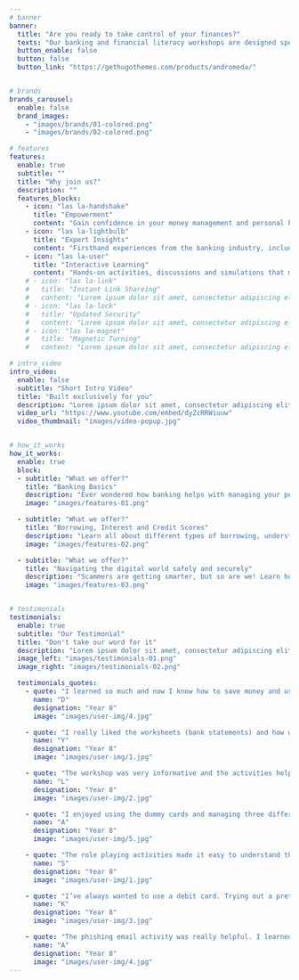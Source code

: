 ```yaml
---
# banner
banner:
  title: "Are you ready to take control of your finances?"
  texts: "Our banking and financial literacy workshops are designed specifically for teenagers looking to build a strong foundation for financial independence.Whether you’re saving for your first car, planning for college, or just curious about managing money, we’ve got you covered!"
  button_enable: false
  button: false
  button_link: "https://gethugothemes.com/products/andromeda/"


# brands
brands_carousel:
  enable: false
  brand_images:
    - "images/brands/01-colored.png"
    - "images/brands/02-colored.png"

# features
features:
  enable: true
  subtitle: ""
  title: "Why join us?"
  description: ""
  features_blocks:
    - icon: "las la-handshake"
      title: "Empowerment"
      content: "Gain confidence in your money management and personal banking skills, to take the first step towards financial independence"
    - icon: "las la-lightbulb"
      title: "Expert Insights"
      content: "Firsthand experiences from the banking industry, including valuable tips on managing finances and navigating banking services"
    - icon: "las la-user"
      title: "Interactive Learning"
      content: "Hands-on activities, discussions and simulations that make complex concepts relatable"
    # - icon: "las la-link"
    #   title: "Instant Link Shareing"
    #   content: "Lorem ipsum dolor sit amet, consectetur adipiscing elit. Neque enim id diam ornare volutpat in sagitis, aliquet. Arcu cursus"
    # - icon: "las la-lock"
    #   title: "Updated Security"
    #   content: "Lorem ipsum dolor sit amet, consectetur adipiscing elit. Neque enim id diam ornare volutpat in sagitis, aliquet. Arcu cursus"
    # - icon: "las la-magnet"
    #   title: "Magnetic Turning"
    #   content: "Lorem ipsum dolor sit amet, consectetur adipiscing elit. Neque enim id diam ornare volutpat in sagitis, aliquet. Arcu cursus"

# intro_video
intro_video:
  enable: false
  subtitle: "Short Intro Video"
  title: "Built exclusively for you"
  description: "Lorem ipsum dolor sit amet, consectetur adipiscing elit. Morbi egestas <br> Werat viverra id et aliquet. vulputate egestas sollicitudin."
  video_url: "https://www.youtube.com/embed/dyZcRRWiuuw"
  video_thumbnail: "images/video-popup.jpg"


# how_it_works
how_it_works:   
  enable: true
  block:
  - subtitle: "What we offer?"
    title: "Banking Basics"
    description: "Ever wondered how banking helps with managing your personal finances? This session will help you dive into the world of banking, discovering different types of accounts, bank statements, interest on savings, budgeting and much more."
    image: "images/features-01.png"

  - subtitle: "What we offer?"
    title: "Borrowing, Interest and Credit Scores"
    description: "Learn all about different types of borrowing, understand how credit cards work, what interest rates really mean, and how credit scores impact your financial journey."
    image: "images/features-02.png"

  - subtitle: "What we offer?"
    title: "Navigating the digital world safely and securely"
    description: "Scammers are getting smarter, but so are we! Learn how to protect your personal information, recognise phishing scams, and secure your accounts with smart practices. We’ll arm you with the tools you need to be a savvy digital banker!"
    image: "images/features-03.png"


# testimonials
testimonials:
  enable: true
  subtitle: "Our Testimonial"
  title: "Don't take our word for it"
  description: "Lorem ipsum dolor sit amet, consectetur adipiscing elit. Morbi egestas <br> Werat viverra id et aliquet. vulputate egestas sollicitudin."
  image_left: "images/testimonials-01.png"
  image_right: "images/testimonials-02.png"

  testimonials_quotes:
    - quote: "I learned so much and now I know how to save money and use it correctly"
      name: "D"
      designation: "Year 8"
      image: "images/user-img/4.jpg"

    - quote: "I really liked the worksheets (bank statements) and how we had to improvise if an emergency happens"
      name: "Y"
      designation: "Year 8"
      image: "images/user-img/1.jpg"

    - quote: "The workshop was very informative and the activities helped me understand more about banking as a whole since it was a foreign subject to me. Overall, very useful and informative and it would be beneficial for me friends to do it"
      name: "L"
      designation: "Year 8"
      image: "images/user-img/2.jpg"

    - quote: "I enjoyed using the dummy cards and managing three different accounts. It was a new experience for me, and I liked learning how to handle mandatory expenses"
      name: "A"
      designation: "Year 8"
      image: "images/user-img/5.jpg"

    - quote: "The role playing activities made it easy to understand things like interest rates. It was like a game, but I learned a lot!"
      name: "S"
      designation: "Year 8"
      image: "images/user-img/1.jpg"

    - quote: "I’ve always wanted to use a debit card. Trying out a pretend one in the workshop was fun and helped me understand how to actually use it"
      name: "K"
      designation: "Year 8"
      image: "images/user-img/3.jpg"

    - quote: "The phishing email activity was really helpful. I learned to spot signs like strange links and urgent language"
      name: "A"
      designation: "Year 8"
      image: "images/user-img/4.jpg"
---
```


